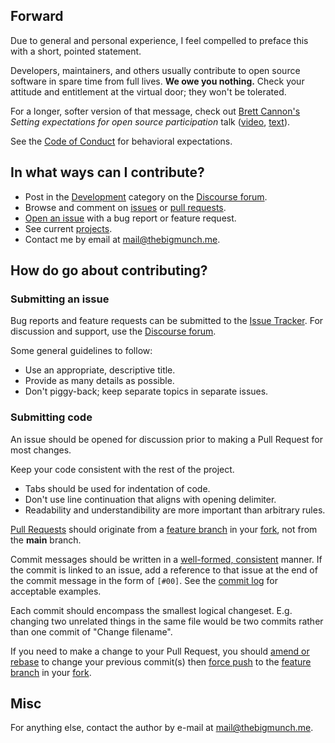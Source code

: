 ## Forward

Due to general and personal experience, I feel compelled to
preface this with a short, pointed statement.

Developers, maintainers, and others usually contribute to open source software
in spare time from full lives. **We owe you nothing.**
Check your attitude and entitlement at the virtual door; they won't be tolerated.

For a longer, softer version of that message, check out [Brett Cannon's](https://snarky.ca)
*Setting expectations for open source participation* talk
([video](https://youtu.be/tzFWz5fiVKU?t=48m55s), [text](https://snarky.ca/setting-expectations-for-open-source-participation/)).

See the [Code of Conduct](https://github.com/thebigmunch/audio-metadata/blob/main/.github/CODE_OF_CONDUCT.md)
for behavioral expectations.


## In what ways can I contribute?

* Post in the [Development](https://forum.thebigmunch.me/c/dev/) category on the [Discourse forum](https://forum.thebigmunch.me/).
* Browse and comment on [issues](https://github.com/thebigmunch/audio-metadata/issues) or [pull requests](https://github.com/thebigmunch/audio-metadata/pulls).
* [Open an issue](https://github.com/thebigmunch/audio-metadata/issues/new) with a bug report or feature request.
* See current [projects](https://github.com/thebigmunch/audio-metadata/projects).
* Contact me by email at mail@thebigmunch.me.


## How do go about contributing?

### Submitting an issue

Bug reports and feature requests can be submitted to the
[Issue Tracker](https://github.com/thebigmunch/audio-metadata/issues).
For discussion and support, use the [Discourse forum](https://forum.thebigmunch.me).

Some general guidelines to follow:

* Use an appropriate, descriptive title.
* Provide as many details as possible.
* Don't piggy-back; keep separate topics in separate issues.

### Submitting code

An issue should be opened for discussion prior to making a Pull Request for most changes.

Keep your code consistent with the rest of the project.

* Tabs should be used for indentation of code.
* Don't use line continuation that aligns with opening delimiter.
* Readability and understandibility are more important than arbitrary rules.

[Pull Requests](https://help.github.com/articles/creating-a-pull-request) should originate from a
[feature branch][fb] in your [fork][fork], not from the **main** branch.

Commit messages should be written in a
[well-formed, consistent](https://sethrobertson.github.io/GitBestPractices/#usemsg) manner.
If the commit is linked to an issue, add a reference to that issue at the end of the commit message
in the form of ``[#00]``.
See the [commit log](https://github.com/thebigmunch/audio-metadata/commits) for acceptable examples.

Each commit should encompass the smallest logical changeset.
E.g. changing two unrelated things in the same file would be two commits rather than one commit of "Change filename".

If you need to make a change to your Pull Request, you should
[amend or rebase](https://www.atlassian.com/git/tutorials/rewriting-history) to change your previous commit(s)
then [force push](http://stackoverflow.com/a/12610763) to the [feature branch][fb] in your [fork][fork].

[fb]: https://help.github.com/articles/creating-and-deleting-branches-within-your-repository/#creating-a-branch
[fork]: https://help.github.com/articles/fork-a-repo

## Misc
For anything else, contact the author by e-mail at <mail@thebigmunch.me>.
